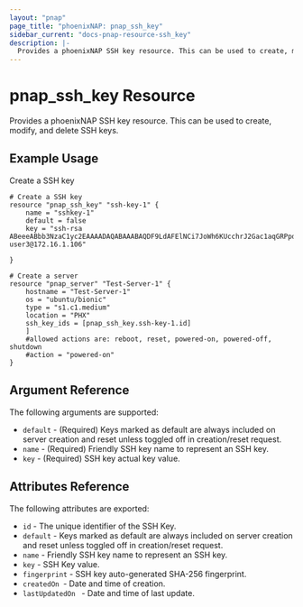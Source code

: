```yaml
---
layout: "pnap"
page_title: "phoenixNAP: pnap_ssh_key"
sidebar_current: "docs-pnap-resource-ssh_key"
description: |-
  Provides a phoenixNAP SSH key resource. This can be used to create, modify, and delete SSH keys.
---
```


# pnap_ssh_key Resource

Provides a phoenixNAP SSH key resource. This can be used to create,
modify, and delete SSH keys.



## Example Usage

Create a SSH key 

```hcl
# Create a SSH key
resource "pnap_ssh_key" "ssh-key-1" {
    name = "sshkey-1"
    default = false
    key = "ssh-rsa ABeeeABbb3NzaC1yc2EAAAADAQABAAABAQDF9LdAFElNCi7JoWh6KUcchrJ2Gac1aqGRPpdZNowObpRtmiRCecAMb7bUgNAaNfcmwiQi7tos9TlnFgprIcfMWb8MSs3ABYHmBgqEEt3RWYf0fAc9CsIpJdMCUG28TPGTlRXCEUVNKgLMdcseAlJoGp1CgbHWIN65fB3he3kAZcfpPn5mapV0tsl2p+ZyuAGRYdn5dJv2RZDHUZBkOeUobwsij+weHCKAFmKQKtCP7ybgVHaQjAPrj8MGnk1jBbjDt5ws+Be+9JNjQJre9zCKbAOsIo3i+GcUIkrw5jxPU/RTGlWBcemPaKHdciSzGcjWboapzIy49qypQhZe1U75 user3@172.16.1.106"

}

# Create a server
resource "pnap_server" "Test-Server-1" {
    hostname = "Test-Server-1"
    os = "ubuntu/bionic"
    type = "s1.c1.medium"
    location = "PHX"
    ssh_key_ids = [pnap_ssh_key.ssh-key-1.id]
    ]
    #allowed actions are: reboot, reset, powered-on, powered-off, shutdown
    #action = "powered-on"
}
```

## Argument Reference

The following arguments are supported:

* `default` - (Required) Keys marked as default are always included on server creation and reset unless toggled off in creation/reset request.
* `name` - (Required) Friendly SSH key name to represent an SSH key.
* `key` - (Required) SSH key actual key value.

## Attributes Reference

The following attributes are exported:

* `id` - The unique identifier of the SSH Key.
* `default` - Keys marked as default are always included on server creation and reset unless toggled off in creation/reset request.
* `name` - Friendly SSH key name to represent an SSH key.
* `key` - SSH Key value.
* `fingerprint` - SSH key auto-generated SHA-256 fingerprint.
* `createdOn `- Date and time of creation.
* `lastUpdatedOn ` - Date and time of last update.
